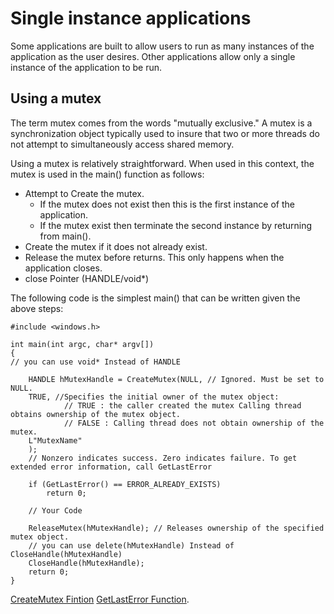 # Single instance applications
Some applications are built to allow users to run as many instances of the application as the user desires. Other applications allow only a single instance of the application to be run.

## Using a mutex
The term mutex comes from the words "mutually exclusive." A mutex is a synchronization object typically used to insure that two or more threads do not attempt to simultaneously access shared memory. 

Using a mutex is relatively straightforward. When used in this context, the mutex is used in the main() function as follows:

* Attempt to Create the mutex. 
   * If the mutex does not exist then this is the first instance of the application.
   *  If the mutex exist then terminate the second instance by returning from main().
* Create the mutex if it does not already exist.
* Release the mutex before returns. This only happens when the application closes.
* close Pointer (HANDLE/void*)

The following code is the simplest main() that can be written given the above steps:

    #include <windows.h>

    int main(int argc, char* argv[])
    {
    // you can use void* Instead of HANDLE

        HANDLE hMutexHandle = CreateMutex(NULL, // Ignored. Must be set to NULL.
        TRUE, //Specifies the initial owner of the mutex object:
                // TRUE : the caller created the mutex Calling thread obtains ownership of the mutex object.
                // FALSE : Calling thread does not obtain ownership of the mutex.
        L"MutexName"
        ); 
        // Nonzero indicates success. Zero indicates failure. To get extended error information, call GetLastError

        if (GetLastError() == ERROR_ALREADY_EXISTS) 
            return 0;
    
        // Your Code 

        ReleaseMutex(hMutexHandle); // Releases ownership of the specified mutex object.
        // you can use delete(hMutexHandle) Instead of CloseHandle(hMutexHandle)
        CloseHandle(hMutexHandle);
        return 0;
    }
 
 [CreateMutex Fintion](https://docs.microsoft.com/en-us/windows/win32/api/synchapi/nf-synchapi-createmutexa)
 [GetLastError Function](https://docs.microsoft.com/en-us/windows/win32/api/errhandlingapi/nf-errhandlingapi-getlasterror).
